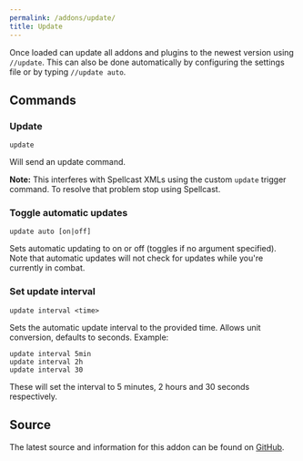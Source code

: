 ```yaml
---
permalink: /addons/update/
title: Update
---
```


Once loaded can update all addons and plugins to the newest version using `//update`. This can also be done automatically by configuring the settings file or by typing `//update auto`.

## Commands

### Update
```
update
```

Will send an update command.

**Note:** This interferes with Spellcast XMLs using the custom `update` trigger command. To resolve that problem stop using Spellcast.

### Toggle automatic updates
```
update auto [on|off]
```

Sets automatic updating to on or off (toggles if no argument specified). Note that automatic updates will not check for updates while you're currently in combat.

### Set update interval
```
update interval <time>
```

Sets the automatic update interval to the provided time. Allows unit conversion, defaults to seconds. Example:

```
update interval 5min
update interval 2h
update interval 30
```

These will set the interval to 5 minutes, 2 hours and 30 seconds respectively.

## Source
The latest source and information for this addon can be found on [GitHub](https://github.com/Windower/Lua/tree/live/addons/update).
